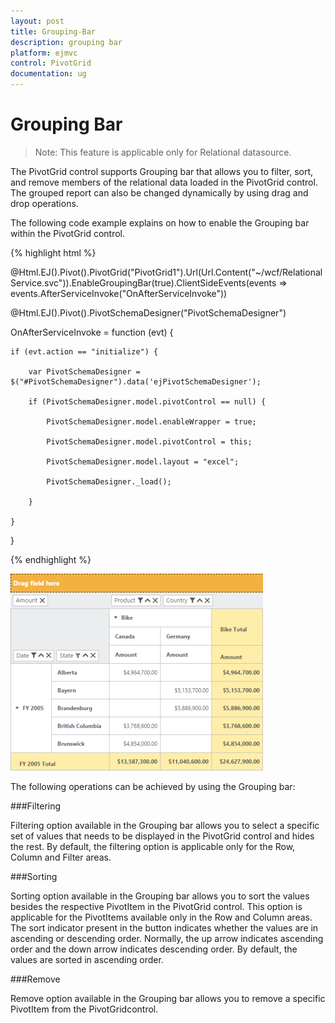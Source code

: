 ```yaml
---
layout: post
title: Grouping-Bar
description: grouping bar
platform: ejmvc
control: PivotGrid
documentation: ug
---
```


# Grouping Bar

> Note: This feature is applicable only for Relational datasource.

The PivotGrid control supports Grouping bar that allows you to filter, sort, and remove members of the relational data loaded in the PivotGrid control. The grouped report can also be changed dynamically by using drag and drop operations.

The following code example explains on how to enable the Grouping bar within the PivotGrid control.

{% highlight html %}

@Html.EJ().Pivot().PivotGrid("PivotGrid1").Url(Url.Content("~/wcf/RelationalService.svc")).EnableGroupingBar(true).ClientSideEvents(events => events.AfterServiceInvoke("OnAfterServiceInvoke"))

@Html.EJ().Pivot().PivotSchemaDesigner("PivotSchemaDesigner")



OnAfterServiceInvoke = function (evt) {

    if (evt.action == "initialize") {

        var PivotSchemaDesigner = $("#PivotSchemaDesigner").data('ejPivotSchemaDesigner');

        if (PivotSchemaDesigner.model.pivotControl == null) {

            PivotSchemaDesigner.model.enableWrapper = true;

            PivotSchemaDesigner.model.pivotControl = this;

            PivotSchemaDesigner.model.layout = "excel";

            PivotSchemaDesigner._load();

        }

    }

}

{% endhighlight %}

![](Grouping-Bar_images/Grouping-Bar_img1.png)





The following operations can be achieved by using the Grouping bar:

###Filtering

Filtering option available in the Grouping bar allows you to select a specific set of values that needs to be displayed in the PivotGrid control and hides the rest. By default, the filtering option is applicable only for the Row, Column and Filter areas.

###Sorting

Sorting option available in the Grouping bar allows you to sort the values besides the respective PivotItem in the PivotGrid control. This option is applicable for the PivotItems available only in the Row and Column areas. The sort indicator present in the button indicates whether the values are in ascending or descending order. Normally, the up arrow indicates ascending order and the down arrow indicates descending order. By default, the values are sorted in ascending order.

###Remove

Remove option available in the Grouping bar allows you to remove a specific PivotItem from the PivotGridcontrol.

